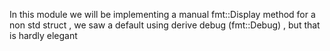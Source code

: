 In this module we will be implementing a manual fmt::Display method for a non std struct , we saw a 
default using derive debug (fmt::Debug) , but that is hardly elegant